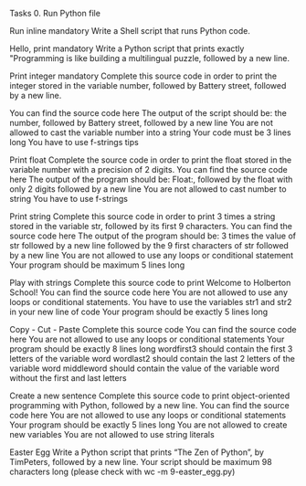 Tasks 0. Run Python file

Run inline mandatory Write a Shell script that runs Python code.

Hello, print mandatory Write a Python script that prints exactly "Programming is like building a multilingual puzzle, followed by a new line.

Print integer mandatory Complete this source code in order to print the integer stored in the variable number, followed by Battery street, followed by a new line.

You can find the source code here The output of the script should be: the number, followed by Battery street, followed by a new line You are not allowed to cast the variable number into a string Your code must be 3 lines long You have to use f-strings tips

Print float Complete the source code in order to print the float stored in the variable number with a precision of 2 digits. You can find the source code here The output of the program should be: Float:, followed by the float with only 2 digits followed by a new line You are not allowed to cast number to string You have to use f-strings

Print string Complete this source code in order to print 3 times a string stored in the variable str, followed by its first 9 characters. You can find the source code here The output of the program should be: 3 times the value of str followed by a new line followed by the 9 first characters of str followed by a new line You are not allowed to use any loops or conditional statement Your program should be maximum 5 lines long

Play with strings Complete this source code to print Welcome to Holberton School! You can find the source code here You are not allowed to use any loops or conditional statements. You have to use the variables str1 and str2 in your new line of code Your program should be exactly 5 lines long

Copy - Cut - Paste Complete this source code You can find the source code here You are not allowed to use any loops or conditional statements Your program should be exactly 8 lines long wordfirst3 should contain the first 3 letters of the variable word wordlast2 should contain the last 2 letters of the variable word middleword should contain the value of the variable word without the first and last letters

Create a new sentence Complete this source code to print object-oriented programming with Python, followed by a new line. You can find the source code here You are not allowed to use any loops or conditional statements Your program should be exactly 5 lines long You are not allowed to create new variables You are not allowed to use string literals

Easter Egg Write a Python script that prints “The Zen of Python”, by TimPeters, followed by a new line. Your script should be maximum 98 characters long (please check with wc -m 9-easter_egg.py)
